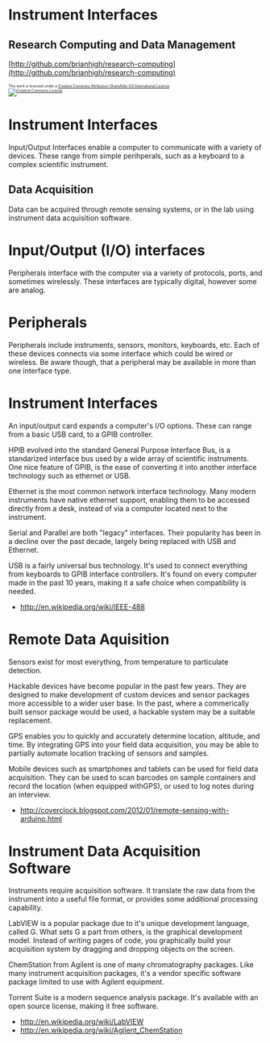 Instrument Interfaces
========================================================

Research Computing and Data Management
-------------------------------------------------------
[http://github.com/brianhigh/research-computing](http://github.com/brianhigh/research-computing)

<small style="font-size:.5em">
This work is licensed under a <a rel="license" href="http://creativecommons.org/licenses/by-sa/4.0/">Creative Commons Attribution-ShareAlike 4.0 International License</a>.<br />
<a rel="license" href="http://creativecommons.org/licenses/by-sa/4.0/"><img alt="Creative Commons License" style="border-width:0" src="https://i.creativecommons.org/l/by-sa/4.0/88x31.png" /></a>
</small> 

Instrument Interfaces 
========================================================

Input/Output Interfaces enable a computer to communicate with a variety of devices. These range from simple perihperals, such as a keyboard to a complex scientific instrument.

Data Acquisition
-------------------

Data can be acquired through remote sensing systems, or in the lab using instrument data acquisition software.

Input/Output (I/O) interfaces
========================================================

Peripherals interface with the computer via a variety of protocols, ports, and sometimes wirelessly. These interfaces are typically digital, however some are analog.

Peripherals
========================================================

Peripherals include instruments, sensors, monitors, keyboards, etc. Each of these devices connects via some interface which could be wired or wireless. Be aware though, that a peripheral may be available in more than one interface type. 

Instrument Interfaces
========================================================

An input/output card expands a computer's I/O options. These can range from a basic USB card, to a GPIB controller.

HPIB evolved into the standard General Purpose Interface Bus, is a standarized interface bus used by a wide array of scientific instruments. One nice feature of GPIB, is the ease of converting it into another interface technology such as ethernet or USB.

Ethernet is the most common network interface technology. Many modern instruments have native ethernet support, enabling them to be accessed directly from a desk, instead of via a computer located next to the instrument.

Serial and Parallel are both "legacy" interfaces. Their popularity has been in a decline over the past decade, largely being replaced with USB and Ethernet.

USB is a fairly universal bus technology. It's used to connect everything from keyboards to GPIB interface controllers. It's found on every computer made in the past 10 years, making it a safe choice when compatibility is needed.

* http://en.wikipedia.org/wiki/IEEE-488

Remote Data Aquisition
========================================================

Sensors exist for most everything, from temperature to particulate detection.

Hackable devices have become popular in the past few years. They are designed to make development of custom devices and sensor packages more accessible to a wider user base. In the past, where a commerically built sensor package would be used, a hackable system may be a suitable replacement.

GPS enables you to quickly and accurately determine location, altitude, and time. By integrating GPS into your field data acquisition, you may be able to partially automate location tracking of sensors and samples.

Mobile devices such as smartphones and tablets can be used for field data acquisition. They can be used to scan barcodes on sample containers and record the location (when equipped withGPS), or used to log notes during an interview.

* http://coverclock.blogspot.com/2012/01/remote-sensing-with-arduino.html

Instrument Data Acquisition Software
========================================================

Instruments require acquisition software. It translate the raw data from the instrument into a useful file format, or provides some additional processing capability.

LabVIEW is a popular package due to it's unique development language, called G. What sets G a part from others, is the graphical development model. Instead of writing pages of code, you graphically build your acquisition system by dragging and dropping objects on the screen.

ChemStation from Agilent is one of many chromatography packages. Like many instrument acquisition packages, it's a vendor specific software package limited to use with Agilent equipment.

Torrent Suite is a modern sequence analysis package. It's available with an open source license, making it free software.

* http://en.wikipedia.org/wiki/LabVIEW
* http://en.wikipedia.org/wiki/Agilent_ChemStation

